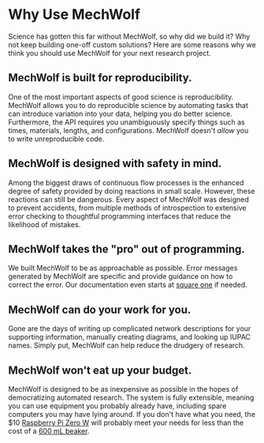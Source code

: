 # Why Use MechWolf

Science has gotten this far without MechWolf, so why did we build it? Why not
keep building one-off custom solutions? Here are some reasons why we think you
should use MechWolf for your next research project.

## MechWolf is built for reproducibility.

One of the most important aspects of good science is reproducibility. MechWolf
allows you to do reproducible science by automating tasks that can introduce
variation into your data, helping you do better science. Furthermore, the API
requires you unambiguously specify things such as times, materials, lengths, and
configurations. MechWolf doesn't *allow* you to write unreproducible code.

## MechWolf is designed with safety in mind.

Among the biggest draws of continuous flow processes is the enhanced degree of
safety provided by doing reactions in small scale. However, these reactions can
still be dangerous. Every aspect of MechWolf was designed to prevent accidents,
from multiple methods of introspection to extensive error checking to thoughtful
programming interfaces that reduce the likelihood of mistakes.

## MechWolf takes the "pro" out of programming.

We built MechWolf to be as approachable as possible. Error messages generated by
MechWolf are specific and provide guidance on how to correct the error. Our
documentation even starts at [square one](../guide/gentle_intro) if
needed.

## MechWolf can do your work for you.

Gone are the days of writing up complicated network descriptions for your
supporting information, manually creating diagrams, and looking up IUPAC names.
Simply put, MechWolf can help reduce the drudgery of research.

## MechWolf won't eat up your budget.

MechWolf is designed to be as inexpensive as possible in the hopes of democratizing automated research.
The system is fully extensible, meaning you can use equipment you probably already have, including spare computers you may have lying around.
If you don't have what you need, the $10 [Raspberry Pi Zero W](https://www.adafruit.com/category/933) will probably meet your needs for less than the cost of a [600 mL beaker](https://www.sciencecompany.com/Pyrex-Beaker-600ml-P6186.aspx).
